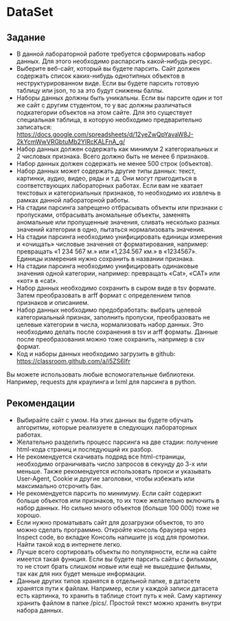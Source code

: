 # DataSet

## Задание

- В данной лабораторной работе требуется сформировать набор данных. Для этого необходимо распарсить какой-нибудь ресурс.
- Выберите веб-сайт, который вы будете парсить. Сайт должен содержать список каких-нибудь однотипных объектов в неструктурированном виде. Если вы будете парсить готовую таблицу или json, то за это будут снижены баллы. 
- Наборы данных должны быть уникальны. Если вы парсите один и тот же сайт с другим студентом, то у вас должны различаться подкатегории объектов на этом сайте. Для это существует специальная таблица, в которую необходимо предварительно записаться: https://docs.google.com/spreadsheets/d/12yeZwQpYavaW8J-2kYcmWwVRGbtuMb2YlRcKALFnA_g/ 
- Набор данных должен содержать как минимум 2 категориальных и 2 числовых признака. Всего должно быть не менее 6 признаков.
- Набор данных должен содержать не менее 500 строк (объектов).
- Набор данных может содержать другие типы данных: текст, картинки, аудио, видео, ряды и т.д. Они могут пригодиться в соответствующих лабораторных работах. Если вам не хватает текстовых и категориальных признаков, то необходимо их извлечь в рамках данной лабораторной работы.
- На стадии парсинга запрещено отбрасывать объекты или признаки с пропусками, отбрасывать аномальные объекты, заменять аномальные или пропущенные значения, сливать несколько разных значений категории в одно, пытаться нормализовать значения.
- На стадии парсинга необходимо унифицировать единицы измерения и «‎очищать» числовые значения от форматирования, например: превращать «1 234 567 м.» или «1,234.567 км.» в «1234567». Единицы измерения нужно сохранить в названии признака.
- На стадии парсинга необходимо унифицировать одинаковые значения одной категории, например: превращать «Cat», «CAT» или «кот» в «cat».
- Набор данных необходимо сохранить в сыром виде в tsv формате. Затем преобразовать в arff формат с определением типов признаков и описанием.
- Набор данных необходимо предобработать: выбрать целевой категориальный признак, заполнить пропуски, преобразовать не целевые категории в числа, нормализовать набор данных. Это необходимо делать после сохранения в tsv и arff форматы. Данные после преобразования можно тоже сохранить, например в csv формат.
- Код и наборы данных необходимо загрузить в github: https://classroom.github.com/a/i5ZS6Ifr 


Вы можете использовать любые вспомогательные библиотеки. Например, requests для краулинга и lxml для парсинга в python.

## Рекомендации
- Выбирайте сайт с умом. На этих данных вы будете обучать алгоритмы, которые реализуете в следующих лабораторных работах.
- Желательно разделить процесс парсинга на две стадии: получение html-кода страниц и последующий их разбор.
- Не рекомендуется скачивать подряд все html-страницы, необходимо ограничивать число запросов в секунду до 3-х или меньше. Также рекомендуется использовать прокси и указывать User-Agent, Cookie и другие заголовки, чтобы избежать или максимально отсрочить бан.
- Не рекомендуется парсить по минимуму. Если сайт содержит больше объектов или признаков, то их тоже желательно включить в набор данных. Но сильно много объектов (больше 100 000) тоже не хорошо.
- Если нужно проматывать сайт для дозагрузки объектов, то это можно сделать программно. Откройте консоль браузера через Inspect code, во вкладке Консоль напишите js код для промотки. Найти такой код в интернете легко.
- Лучше всего сортировать объекты по популярности, если на сайте имеется такая функция. Если вы будете парсить сайты с фильмами, то не стоит брать слишком новые или ещё не вышедшие фильмы, так как для них будет меньше информации.
- Данные других типов хранятся в отдельной папке, в датасете хранятся пути к файлам. Например, если у каждой записи датасета есть картинка, то хранить в таблице стоит путь к ней. Саму картинку хранить файлом в папке /pics/. Простой текст можно хранить внутри набора данных.
